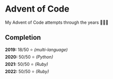 # Advent of Code

My Advent of Code attempts through the years 🎄🎁🎅

## Completion

**2019:** 18/50 ⭐️ *(multi-language)*  
**2020:** 50/50 ⭐️ *(Python)*  
**2021:** 50/50 ⭐️ *(Ruby)*  
**2022:** 50/50 ⭐️ *(Ruby)*  
